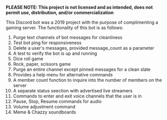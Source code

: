 **PLEASE NOTE: This project is not licensed and as intended, does not permit use, distribution, and/or commercialization**


This Discord bot was a 2019 project with the purpose of complimenting a gaming server.
The functionality of this bot is as follows:
1) Purge text channels of bot messages for cleanliness
2) Test bot ping for responsiveness
3) Delete a user's messages, provided message_count as a parameter
4) A test to verify the bot is up and running
5) Dice roll game
6) Rock, paper, scissors game
7) Purge an entire channel except pinned messages for a clean slate
8) Provides a help menu for alternative commands
9) A member count function to inquire into the number of members on the server
10) A separate status seection with advertised live streamers
11) Commands to enter and exit voice channels that the user is in
12) Pause, Stop, Resume commands for audio
13) Volume adjustment command
14) Meme & Chazzy soundboards
